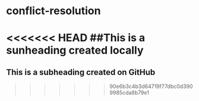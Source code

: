 # conflict-resolution
<<<<<<< HEAD
##This is a sunheading created locally
=======
## This is a subheading created on GitHub
>>>>>>> 90e6b3c4b3d64719f77dbc0d3909985cda8b79e1
